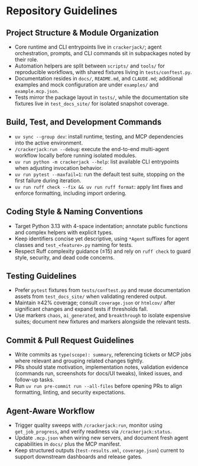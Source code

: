 # Repository Guidelines

## Project Structure & Module Organization
- Core runtime and CLI entrypoints live in `crackerjack/`; agent orchestration, prompts, and CLI commands sit in subpackages noted by their role.
- Automation helpers are split between `scripts/` and `tools/` for reproducible workflows, with shared fixtures living in `tests/conftest.py`.
- Documentation resides in `docs/`, `README.md`, and `CLAUDE.md`; additional examples and mock configuration are under `examples/` and `example.mcp.json`.
- Tests mirror the package layout in `tests/`, while the documentation site fixtures live in `test_docs_site/` for isolated snapshot coverage.

## Build, Test, and Development Commands
- `uv sync --group dev`: install runtime, testing, and MCP dependencies into the active environment.
- `/crackerjack:run --debug`: execute the end-to-end multi-agent workflow locally before running isolated modules.
- `uv run python -m crackerjack --help`: list available CLI entrypoints when adjusting invocation behavior.
- `uv run pytest --maxfail=1`: run the default test suite, stopping on the first failure during iteration.
- `uv run ruff check --fix && uv run ruff format`: apply lint fixes and enforce formatting, including import ordering.

## Coding Style & Naming Conventions
- Target Python 3.13 with 4-space indentation; annotate public functions and complex helpers with explicit types.
- Keep identifiers concise yet descriptive, using `*Agent` suffixes for agent classes and `test_<feature>.py` naming for tests.
- Respect Ruff complexity guidance (≤15) and rely on `ruff check` to guard style, security, and dead code concerns.

## Testing Guidelines
- Prefer `pytest` fixtures from `tests/conftest.py` and reuse documentation assets from `test_docs_site/` when validating rendered output.
- Maintain ≥42% coverage; consult `coverage.json` or `htmlcov/` after significant changes and expand tests if thresholds fall.
- Use markers `chaos`, `ai_generated`, and `breakthrough` to isolate expensive suites; document new fixtures and markers alongside the relevant tests.

## Commit & Pull Request Guidelines
- Write commits as `type(scope): summary`, referencing tickets or MCP jobs where relevant and grouping related changes tightly.
- PRs should state motivation, implementation notes, validation evidence (commands run, screenshots for docs/UI tweaks), linked issues, and follow-up tasks.
- Run `uv run pre-commit run --all-files` before opening PRs to align formatting, linting, and security expectations.

## Agent-Aware Workflow
- Trigger quality sweeps with `/crackerjack:run`, monitor using `get_job_progress`, and verify readiness via `/crackerjack:status`.
- Update `.mcp.json` when wiring new servers, and document fresh agent capabilities in `docs/` plus the MCP manifest.
- Keep structured outputs (`test-results.xml`, `coverage.json`) current to support downstream dashboards and release gates.
